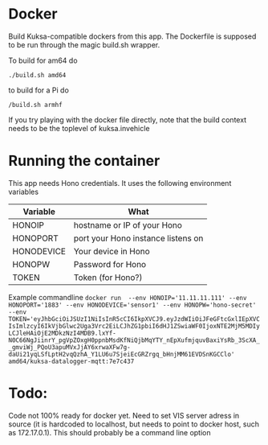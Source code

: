 # Docker

Build Kuksa-compatible dockers from this app. The Dockerfile is supposed to 
be run through the magic build.sh wrapper.

To build for am64 do

`./build.sh amd64`

to build for a Pi do

`/build.sh armhf`

If you try playing with the docker file directly, note that the build context
needs to be the toplevel of kuksa.invehicle

# Running the container
This app needs Hono credentials. It uses the following environment variables

| Variable      | What                               | 
| ------------- |------------------------------------| 
| HONOIP        | hostname or IP of your Hono        |
| HONOPORT      | port your Hono instance listens on |   
| HONODEVICE    | Your device in Hono                |
| HONOPW        | Password for Hono                  |
| TOKEN         | Token (for Hono?)                  |


Example commandline
 `docker run  --env HONOIP='11.11.11.111' --env HONOPORT='1883' --env HONODEVICE='sensor1' --env HONOPW='hono-secret' --env TOKEN='eyJhbGciOiJSUzI1NiIsInR5cCI6IkpXVCJ9.eyJzdWIiOiJFeGFtcGxlIEpXVCIsImlzcyI6IkVjbGlwc2Uga3Vrc2EiLCJhZG1pbiI6dHJ1ZSwiaWF0IjoxNTE2MjM5MDIyLCJleHAiOjE2MDkzNzI4MDB9.lxYf-N0C66NgJiinrY_pgVpZOxgH0ppnbMsdKfNiQjbMqYTY_nEpXufmjquvBaxiYsRb_3ScXA__gmviWj_PQoU3apuMVxJjAY6xrwaXFw7g-daUi21yqLSfLptH2vqQzhA_Y1LU6u7SjeiEcGRZrgq_bHnjMM61EVDSnKGCClo' amd64/kuksa-datalogger-mqtt:7e7c437`
 

# Todo: 
Code not 100% ready for docker yet. Need to set VIS server adress in source (it is hardcoded to localhost, but needs to point to docker host, such as 172.17.0.1). This should probably be a command line option

